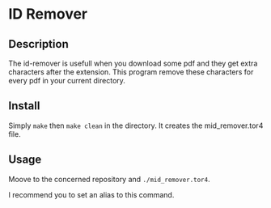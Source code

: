 # ID Remover

## Description
The id-remover is usefull when you download some pdf and they get extra characters after the extension. This program remove these characters for every pdf in your current directory.

## Install
Simply `make` then `make clean` in the directory. It creates the mid_remover.tor4 file.

## Usage
Moove to the concerned repository and `./mid_remover.tor4`. 


I recommend you to set an alias to this command.




